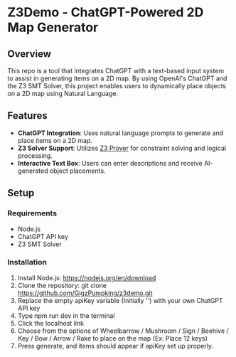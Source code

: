 # Z3Demo - ChatGPT-Powered 2D Map Generator

## Overview
This repo is a tool that integrates ChatGPT with a text-based input system to assist in generating items on a 2D map. By using OpenAI's ChatGPT and the Z3 SMT Solver, this project enables users to dynamically place objects on a 2D map using Natural Language.

## Features
- **ChatGPT Integration**: Uses natural language prompts to generate and place items on a 2D map.
- **Z3 Solver Support**: Utilizes [Z3 Prover](https://github.com/Z3Prover/z3) for constraint solving and logical processing.
- **Interactive Text Box**: Users can enter descriptions and receive AI-generated object placements.

## Setup
### Requirements
- Node.js
- ChatGPT API key
- Z3 SMT Solver

### Installation
1. Install Node.js: https://nodejs.org/en/download
2. Clone the repository: git clone https://github.com/GigzPumpking/z3demo.git
3. Replace the empty apiKey variable (Initially '') with your own ChatGPT API key
4. Type npm run dev in the terminal
5. Click the localhost link
6. Choose from the options of Wheelbarrow / Mushroom / Sign / Beehive / Key / Bow / Arrow / Rake to place on the map (Ex: Place 12 keys) 
7. Press generate, and items should appear if apiKey set up properly.
